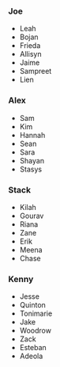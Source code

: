 ### Joe 
- Leah 
- Bojan 
- Frieda
- Allisyn 
- Jaime 
- Sampreet
- Lien 

### Alex
- Sam 
- Kim 
- Hannah
- Sean 
- Sara 
- Shayan 
- Stasys 

### Stack
- Kilah
- Gourav 
- Riana 
- Zane 
- Erik 
- Meena 
- Chase

### Kenny
- Jesse
- Quinton 
- Tonimarie 
- Jake 
- Woodrow 
- Zack
- Esteban 
- Adeola

